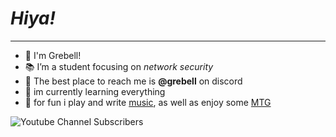 # ***Hiya!***

---

- :rabbit: I'm Grebell!
- :books: I’m a student focusing on *network security*
- :iphone: The best place to reach me is **@grebell** on discord
- :bug: im currently learning everything
- :musical_note: for fun i play and write [music](https://www.youtube.com/channel/UCNJB-b-Fcd4mm_PK7cb6_QQ "Grebell Youtube"), as well as enjoy some [MTG](https://www.moxfield.com/users/Grebell "Grebell Moxfield")

![Youtube Channel Subscribers](https://img.shields.io/youtube/channel/subscribers/UCNJB-b-Fcd4mm_PK7cb6_QQ?logo=youtube&logoColor=red&style=for-the-badge)
